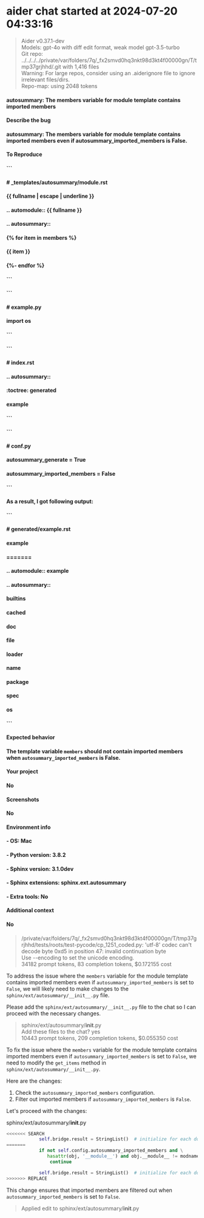 
# aider chat started at 2024-07-20 04:33:16

> Aider v0.37.1-dev  
> Models: gpt-4o with diff edit format, weak model gpt-3.5-turbo  
> Git repo: ../../../../private/var/folders/7q/_fx2smvd0hq3nkt98d3kt4f00000gn/T/tmp37grjhhd/.git with 1,416 files  
> Warning: For large repos, consider using an .aiderignore file to ignore irrelevant files/dirs.  
> Repo-map: using 2048 tokens  

#### autosummary: The members variable for module template contains imported members  
#### **Describe the bug**  
#### autosummary: The members variable for module template contains imported members even if autosummary_imported_members is False.  
####   
#### **To Reproduce**  
####   
#### ```  
#### # _templates/autosummary/module.rst  
#### {{ fullname | escape | underline }}  
####   
#### .. automodule:: {{ fullname }}  
####   
####    .. autosummary::  
####    {% for item in members %}  
####       {{ item }}  
####    {%- endfor %}  
####   
#### ```  
#### ```  
#### # example.py  
#### import os  
#### ```  
#### ```  
#### # index.rst  
#### .. autosummary::  
####    :toctree: generated  
####   
####    example  
#### ```  
#### ```  
#### # conf.py  
#### autosummary_generate = True  
#### autosummary_imported_members = False  
#### ```  
####   
#### As a result, I got following output:  
#### ```  
#### # generated/example.rst  
#### example  
#### =======  
####   
#### .. automodule:: example  
####   
####    .. autosummary::  
####   
####       __builtins__  
####       __cached__  
####       __doc__  
####       __file__  
####       __loader__  
####       __name__  
####       __package__  
####       __spec__  
####       os  
#### ```  
####   
#### **Expected behavior**  
#### The template variable `members` should not contain imported members when `autosummary_imported_members` is False.  
####   
#### **Your project**  
#### No  
####   
#### **Screenshots**  
#### No  
####   
#### **Environment info**  
#### - OS: Mac  
#### - Python version: 3.8.2  
#### - Sphinx version: 3.1.0dev  
#### - Sphinx extensions:  sphinx.ext.autosummary  
#### - Extra tools: No  
####   
#### **Additional context**  
#### No  
####  
> /private/var/folders/7q/_fx2smvd0hq3nkt98d3kt4f00000gn/T/tmp37grjhhd/tests/roots/test-pycode/cp_1251_coded.py: 'utf-8' codec can't decode byte 0xd5 in position 47: invalid continuation byte  
> Use --encoding to set the unicode encoding.  
> 34182 prompt tokens, 83 completion tokens, $0.172155 cost  

To address the issue where the `members` variable for the module template contains imported members even if `autosummary_imported_members` is set to `False`, we will likely need to make changes to the `sphinx/ext/autosummary/__init__.py` file.

Please add the `sphinx/ext/autosummary/__init__.py` file to the chat so I can proceed with the necessary changes.

> sphinx/ext/autosummary/__init__.py  
> Add these files to the chat? yes  
> 10443 prompt tokens, 209 completion tokens, $0.055350 cost  

To fix the issue where the `members` variable for the module template contains imported members even if `autosummary_imported_members` is set to `False`, we need to modify the `get_items` method in `sphinx/ext/autosummary/__init__.py`.

Here are the changes:

1. Check the `autosummary_imported_members` configuration.
2. Filter out imported members if `autosummary_imported_members` is `False`.

Let's proceed with the changes:

sphinx/ext/autosummary/__init__.py
```python
<<<<<<< SEARCH
            self.bridge.result = StringList()  # initialize for each documenter
=======
            if not self.config.autosummary_imported_members and \
               hasattr(obj, '__module__') and obj.__module__ != modname:
                continue

            self.bridge.result = StringList()  # initialize for each documenter
>>>>>>> REPLACE
```

This change ensures that imported members are filtered out when `autosummary_imported_members` is set to `False`.

> Applied edit to sphinx/ext/autosummary/__init__.py  
